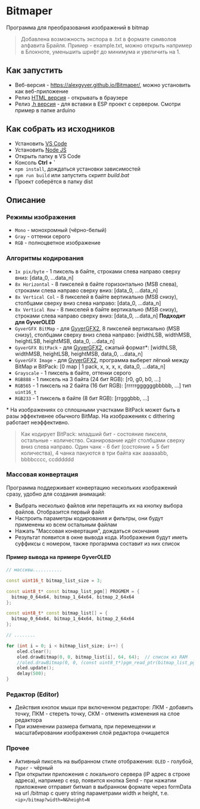 # Bitmaper
Программа для преобразования изображений в bitmap

> Добавлена возможность экспора в .txt в формате символов алфавита Брайля. Пример - example.txt, можно открыть например в Блокноте, уменьшить шрифт до минимума и увеличить на 1.

## Как запустить
- Веб-версия - https://alexgyver.github.io/Bitmaper/, можно установить как веб-приложение
- Релиз [HTML версия](https://github.com/AlexGyver/Bitmaper/releases/latest/download/bitmaper.html) - открывать в браузере
- Релиз [.h версия](https://github.com/AlexGyver/Bitmaper/releases/latest/download/bitmaper.h) - для вставки в ESP проект с сервером. Смотри пример в папке arduino

## Как собрать из исходников
- Установить [VS Code](https://code.visualstudio.com/download)
- Установить [Node JS](https://nodejs.org/en/download/prebuilt-installer)
- Открыть папку в VS Code
- Консоль **Ctrl + `**
- `npm install`, дождаться установки зависимостей
- `npm run build` или запустить скрипт *build.bat*
- Проект соберётся в папку dist

## Описание
### Режимы изображения
- `Mono` - монохромный (чёрно-белый)
- `Gray` - оттенки серого
- `RGB` - полноцветное изображение

### Алгоритмы кодирования
- `1x pix/byte` - 1 пиксель в байте, строками слева направо сверху вниз: [data_0, ...data_n]
- `8x Horizontal` - 8 пикселей в байте горизонтально (MSB слева), строками слева направо сверху вниз: [data_0, ...data_n]
- `8x Vertical Col` - 8 пикселей в байте вертикально (MSB снизу), столбцами сверху вниз слева направо: [data_0, ...data_n]
- `8x Vertical Row` - 8 пикселей в байте вертикально (MSB снизу), строками слева направо сверху вниз: [data_0, ...data_n] **Подходит для GyverOLED**
- `GyverGFX BitMap` - для [GyverGFX2](https://github.com/GyverLibs/GyverGFX2), 8 пикселей вертикально (MSB снизу), столбцами сверху вниз слева направо: [widthLSB, widthMSB, heightLSB, heightMSB, data_0, ...data_n]
- `GyverGFX BitPack` - для [GyverGFX2](https://github.com/GyverLibs/GyverGFX2), сжатый формат*: [widthLSB, widthMSB, heightLSB, heightMSB, data_0, ...data_n]
- `GyverGFX Image` - для [GyverGFX2](https://github.com/GyverLibs/GyverGFX2), программа выберет лёгкий между BitMap и BitPack: [0 map | 1 pack, x, x, x, x, data_0, ...data_n]
- `Grayscale` - 1 пиксель в байте, оттенки серого
- `RGB888` - 1 пиксель на 3 байта (24 бит RGB): [r0, g0, b0, ...]
- `RGB565` - 1 пиксель на 2 байта (16 бит RGB): [rrrrrggggggbbbbb, ...] тип `uint16_t`
- `RGB233` - 1 пиксель в байте (8 бит RGB): [rrgggbbb, ...]

\* На изображениях со сплошными участками BitPack может быть в разы эффективнее обычного BitMap. На изображениях с dithering работает неэффективно.

> Как кодирует BitPack: младший бит - состояние пикселя, остальные - количество. Сканирование идёт столбцами сверху вниз слева направо. Один чанк - 6 бит (состояние + 5 бит количества), 4 чанка пакуются в три байта как aaaaaabb, bbbbcccc, ccdddddd

### Массовая конвертация
Программа поддерживает конвертацию нескольких изображений сразу, удобно для создания анимаций:
- Выбрать несколько файлов или перетащить их на кнопку выбора файлов. Отобразится первый файл
- Настроить параметры кодирования и фильтры, они будут применены ко всем остальным файлам
- Нажать "Массовая конвертация", дождаться окончания
- Результат появится в окне вывода кода. Изображения будут иметь суффиксы с номером, также прогармма составит из них список

#### Пример вывода на примере GyverOLED
```cpp
// массивы...........

const uint16_t bitmap_list_size = 3;

const uint8_t* const bitmap_list_pgm[] PROGMEM = {
  bitmap_0_64x64, bitmap_1_64x64, bitmap_2_64x64
};

const uint8_t* const bitmap_list[] = {
  bitmap_0_64x64, bitmap_1_64x64, bitmap_2_64x64
};

// ........

for (int i = 0; i < bitmap_list_size; i++) {
    oled.clear();
    oled.drawBitmap(0, 0, bitmap_list[i], 64, 64);  // список из RAM
    //oled.drawBitmap(0, 0, (const uint8_t*)pgm_read_ptr(bitmap_list_pgm + i), 64, 64);  // список из PGM
    oled.update();
    delay(500);
}
```

### Редактор (Editor)
- Действия кнопок мыши при включенном редакторе: ЛКМ - добавить точку, ПКМ - стереть точку, СКМ - отменить изменения на слое редактора
- При изменении размера битмапа, при перемещении и масштабировании изображения слой редактора очищается

### Прочее
- Активный пиксель на выбранном стиле отображения: `OLED` - голубой, `Paper` - чёрный
- При открытии приложения с локального сервера (IP адрес в строке адреса), например с esp, появится кнопка Send - при нажатии приложение отправит битмап в выбранном формате через formData на url /bitmap с query string параметрами width и height, т.е. `<ip>/bitmap?width=N&height=N`
